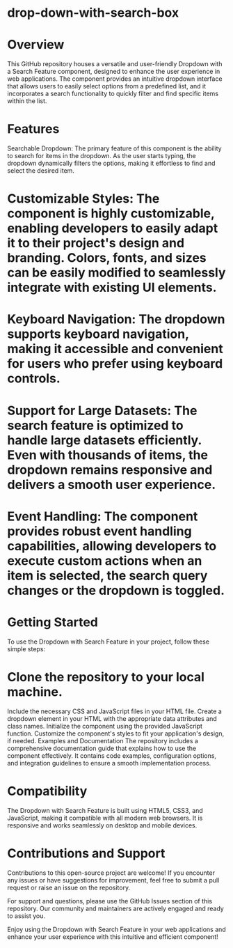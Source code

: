 # drop-down-with-search-box

# Overview
This GitHub repository houses a versatile and user-friendly Dropdown with a Search Feature component, designed to enhance the user experience in web applications. The component provides an intuitive dropdown interface that allows users to easily select options from a predefined list, and it incorporates a search functionality to quickly filter and find specific items within the list.

# Features
Searchable Dropdown: The primary feature of this component is the ability to search for items in the dropdown. As the user starts typing, the dropdown dynamically filters the options, making it effortless to find and select the desired item.

# Customizable Styles: The component is highly customizable, enabling developers to easily adapt it to their project's design and branding. Colors, fonts, and sizes can be easily modified to seamlessly integrate with existing UI elements.

# Keyboard Navigation: The dropdown supports keyboard navigation, making it accessible and convenient for users who prefer using keyboard controls.

# Support for Large Datasets: The search feature is optimized to handle large datasets efficiently. Even with thousands of items, the dropdown remains responsive and delivers a smooth user experience.

# Event Handling: The component provides robust event handling capabilities, allowing developers to execute custom actions when an item is selected, the search query changes or the dropdown is toggled.

# Getting Started
To use the Dropdown with Search Feature in your project, follow these simple steps:

# Clone the repository to your local machine.
Include the necessary CSS and JavaScript files in your HTML file.
Create a dropdown element in your HTML with the appropriate data attributes and class names.
Initialize the component using the provided JavaScript function.
Customize the component's styles to fit your application's design, if needed.
Examples and Documentation
The repository includes a comprehensive documentation guide that explains how to use the component effectively. It contains code examples, configuration options, and integration guidelines to ensure a smooth implementation process.

# Compatibility
The Dropdown with Search Feature is built using HTML5, CSS3, and JavaScript, making it compatible with all modern web browsers. It is responsive and works seamlessly on desktop and mobile devices.

# Contributions and Support
Contributions to this open-source project are welcome! If you encounter any issues or have suggestions for improvement, feel free to submit a pull request or raise an issue on the repository.

For support and questions, please use the GitHub Issues section of this repository. Our community and maintainers are actively engaged and ready to assist you.

Enjoy using the Dropdown with Search Feature in your web applications and enhance your user experience with this intuitive and efficient component!
